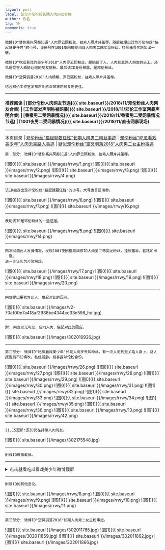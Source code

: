 ```yaml
---
layout: post
label: 部分邓伦粉丝长期人肉网友合集
author: 佚名
tag: 锤
comments: true
---
```


    微博ID"替你高兴风都知道"人肉罗云熙粉丝，挂素人照片并羞辱。随后被爆出其为邓伦粉丝"猫起就要任性"的小号，该账号在1001夜剧播期间就人肉男二陈奕龙粉丝，挂照羞辱套路如出一辙。
    
    微博ID"吃瓜看戏的美少年2018"人肉罗云熙粉丝，却搞错了人，人肉到其路人朋友的头上。还私信受害人威胁让她的朋友脱粉。最后该ID身份暴露，是邓伦粉丝。
    
    微博ID"空冥羽落2018"人肉杨紫、罗云熙粉丝，挂素人照片并羞辱。
    
    结合邓伦工作室发布声明称自家被网暴食用更佳。
    
---

#### 推荐阅读 | [部分伦粉人肉网友节选]({{ site.baseurl }}/2018/11/邓伦粉丝人肉网友合集) | [工作室发声明称被网暴]({{ site.baseurl }}/2018/11/邓伦工作室网暴声明合集)  | [香蜜男二受网暴情况]({{ site.baseurl }}/2018/11/香蜜男二受网暴情况节选) | [1001夜男二受网暴情况]({{ site.baseurl }}/2018/11/直击网暴现场) 

---

本页目录 \| [邓伦粉丝"猫起就要任性"长期人肉男二粉丝事迹](#dxjja) \| [邓伦粉丝"吃瓜看戏美少年"人肉无辜路人事迹](#dxjjb) \| [疑似邓伦粉丝"空冥羽落2018"人肉男二女主粉事迹](#dxjjc)

<a class="anchor" name="dxjja"></a>


    第一部分: 微博ID"替你高兴风都知道"人肉罗云熙粉丝，挂素人照片并羞辱。
    
![图0]({{ site.baseurl }}/images/rrwy/1.png)
![图0]({{ site.baseurl }}/images/rrwy/2.png)
![图0]({{ site.baseurl }}/images/rrwy/3.png)
![图0]({{ site.baseurl }}/images/rrwy/4.png)

---

    该ID被查出是邓伦粉丝"猫起就要任性"的小号。大号也言语污秽。

![图0]({{ site.baseurl }}/images/rrwy/6.png)
![图1]({{ site.baseurl }}/images/rrwy/7.png)
![图1]({{ site.baseurl }}/images/rrwy/16.png)

---

    表明该ID是邓伦粉丝的一些证据。

![图0]({{ site.baseurl }}/images/rrwy/5.png)
![图0]({{ site.baseurl }}/images/rrwy/14.png)

---

    网友回溯此人发博情况，发现1001夜剧播期间该ID人肉男二陈奕龙粉丝，挂照羞辱，套路如出一辙。
    进一步证实为邓伦粉丝。
    
![图0]({{ site.baseurl }}/images/rrwy/17.png)
![图0]({{ site.baseurl }}/images/rrwy/18.png)
![图1]({{ site.baseurl }}/images/rrwy/19.png)
![图1]({{ site.baseurl }}/images/rrwy/20.png)


---

    网友提出要状告此人，猫起对此的回应。    

![图1]({{ site.baseurl }}/images/v2-70af00e7a418af2938be4344cc33e598_hd.jpg)

---

    附: 网友忍无可忍，反向人肉，猫起对此的回应。    

![图1]({{ site.baseurl }}/images/302010926.jpg)

---


<a class="anchor" name="dxjjb"></a>

    第二部分: 微博ID"吃瓜看戏美少年"长期人肉罗云熙粉丝，有一次人肉到无关路人身上，路人报警后不知悔改，私信威胁。后暴露邓伦粉身份。
    
![图0]({{ site.baseurl }}/images/rrwy/26.png)
![图0]({{ site.baseurl }}/images/rrwy/27.png)
![图1]({{ site.baseurl }}/images/rrwy/28.png)
![图1]({{ site.baseurl }}/images/rrwy/29.png)
![图0]({{ site.baseurl }}/images/rrwy/30.png)
![图0]({{ site.baseurl }}/images/rrwy/31.png)
![图1]({{ site.baseurl }}/images/rrwy/32.png)
![图1]({{ site.baseurl }}/images/rrwy/33.png)
![图0]({{ site.baseurl }}/images/rrwy/34.png)
![图1]({{ site.baseurl }}/images/rrwy/35.png)
![图1]({{ site.baseurl }}/images/rrwy/36.png)
![图1]({{ site.baseurl }}/images/rrwy/13.png)
![图1]({{ site.baseurl }}/images/rrwy/42.png)

---

    11.15更新:该ID仍在持续人肉网友。
    
![图1]({{ site.baseurl }}/images/302175548.jpg)

---

    附该ID微博截屏。

---

<details><summary>点击就看吃瓜看戏美少年微博截屏</summary><img src="{{ site.baseurl }}/images/cgkxmsn.jpg"></details>

---

    附该ID的其他言论。
    
![图1]({{ site.baseurl }}/images/rrwy/8.png)
![图0]({{ site.baseurl }}/images/rrwy/9.png)
![图1]({{ site.baseurl }}/images/rrwy/10.png)
![图1]({{ site.baseurl }}/images/rrwy/11.png)

---

<a class="anchor" name="dxjjc"></a>


    第三部分: 微博ID"空冥羽落2018"长期人肉男二女主粉事迹。

![图1]({{ site.baseurl }}/images/302011785.jpg)
![图1]({{ site.baseurl }}/images/302011859.jpg)
![图1]({{ site.baseurl }}/images/302011862.jpg)
![图1]({{ site.baseurl }}/images/302011866.jpg)

